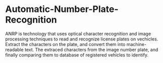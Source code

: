 # Automatic-Number-Plate-Recognition
ANRP is technology that uses optical character recognition and image processing techniques to read and recognize license plates on vechicles. Extract the characters on the plate, and convert them into machine-readable text. The extraced characters from the image number plate, and finally comparing them to database of registered vehicles to identify.
